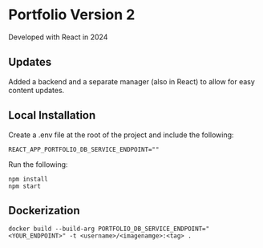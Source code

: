 # Portfolio Version 2
Developed with React in 2024

## Updates
Added a backend and a separate manager (also in React) to allow for easy content updates.

## Local Installation
Create a .env file at the root of the project and include the following:
```
REACT_APP_PORTFOLIO_DB_SERVICE_ENDPOINT=""
```
Run the following:
```
npm install
npm start
```

## Dockerization
```
docker build --build-arg PORTFOLIO_DB_SERVICE_ENDPOINT="<YOUR_ENDPOINT>" -t <username>/<imagenamge>:<tag> .
```